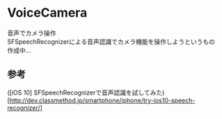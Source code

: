 # VoiceCamera
音声でカメラ操作  
SFSpeechRecognizerによる音声認識でカメラ機能を操作しようというもの  
作成中...

## 参考
([iOS 10] SFSpeechRecognizerで音声認識を試してみた)[http://dev.classmethod.jp/smartphone/iphone/try-ios10-speech-recognizer/]
